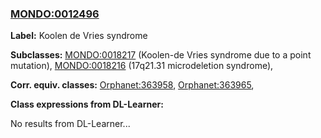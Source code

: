 
### [MONDO:0012496](http://purl.obolibrary.org/obo/MONDO_0012496)
**Label:** Koolen de Vries syndrome

**Subclasses:** [MONDO:0018217](http://purl.obolibrary.org/obo/MONDO_0018217) (Koolen-de Vries syndrome due to a point mutation), [MONDO:0018216](http://purl.obolibrary.org/obo/MONDO_0018216) (17q21.31 microdeletion syndrome), 

**Corr. equiv. classes:** [Orphanet:363958](http://www.orpha.net/ORDO/Orphanet_363958), [Orphanet:363965](http://www.orpha.net/ORDO/Orphanet_363965), 

**Class expressions from DL-Learner:**

No results from DL-Learner...



